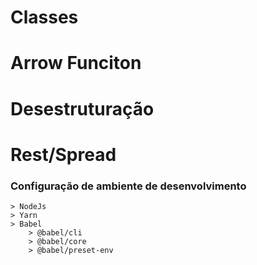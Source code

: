 # Classes
# Arrow Funciton
# Desestruturação
# Rest/Spread

### Configuração de ambiente de desenvolvimento
    > NodeJs
    > Yarn
    > Babel
        > @babel/cli
        > @babel/core
        > @babel/preset-env
    
